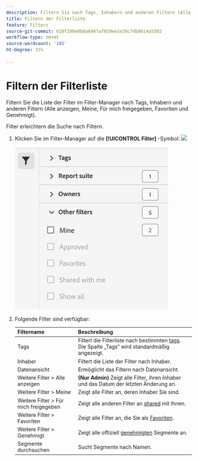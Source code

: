 ```yaml
---
description: Filtern Sie nach Tags, Inhabern und anderen Filtern (Alle anzeigen, Meine, Für mich freigegeben, Favoriten und Genehmigt).
title: Filtern der Filterliste
feature: Filters
source-git-commit: 620f190e8b8a6947af019ee1e39c7db8614a5502
workflow-type: tm+mt
source-wordcount: '185'
ht-degree: 31%

---
```


# Filtern der Filterliste

Filtern Sie die Liste der Filter im Filter-Manager nach Tags, Inhabern und anderen Filtern (Alle anzeigen, Meine, Für mich freigegeben, Favoriten und Genehmigt).

Filter erleichtern die Suche nach Filtern.

1. Klicken Sie im Filter-Manager auf die **[!UICONTROL Filter]** -Symbol:  ![](https://spectrum.adobe.com/static/icons/workflow_18/Smock_Filter_18_N.svg)

   ![](assets/filtering.png)

2. Folgende Filter sind verfügbar:

   | Filtername | Beschreibung |
   |---|---|
   | Tags | Filtert die Filterliste nach bestimmten [tags](/help/components/filters/filters-tag.md). Die Spalte „Tags“ wird standardmäßig angezeigt. |
   | Inhaber | Filtert die Liste der Filter nach Inhaber. |
   | Datenansicht | Ermöglicht das Filtern nach Datenansicht. |
   | Weitere Filter > Alle anzeigen | **(Nur Admin)** Zeigt alle Filter, ihren Inhaber und das Datum der letzten Änderung an. |
   | Weitere Filter > Meine | Zeigt alle Filter an, deren Inhaber Sie sind. |
   | Weitere Filter > Für mich freigegeben | Zeigt alle anderen Filter an [shared](/help/components/filters/filters-share.md) mit Ihnen. |
   | Weitere Filter > Favoriten | Zeigt alle Filter an, die Sie als [Favoriten](/help/components/filters/filters-favorite.md). |
   | Weitere Filter > Genehmigt | Zeigt alle offiziell  [genehmigten](/help/components/filters/filters-approve.md) Segmente an. |
   | Segmente durchsuchen | Sucht Segmente nach Namen. |